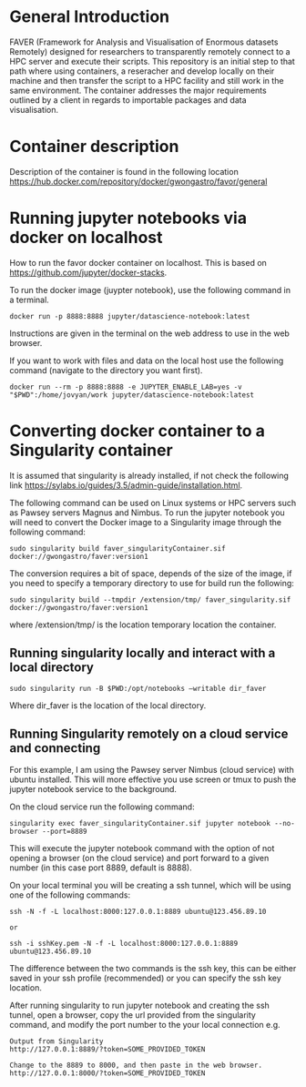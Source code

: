 # General Introduction
FAVER (Framework for Analysis and Visualisation of Enormous datasets Remotely) designed for researchers to transparently remotely connect to a HPC server and execute their scripts.  This repository is an initial step to that path where using containers, a reseracher and develop locally on their machine and then transfer the script to a HPC facility and still work in the same environment.  The container addresses the major requirements outlined by a client in regards to importable packages and data visualisation.

# Container description

Description of the container is found in the following location https://hub.docker.com/repository/docker/gwongastro/favor/general

# Running jupyter notebooks via docker on localhost

How to run the favor docker container on localhost.  This is based on https://github.com/jupyter/docker-stacks.

To run the docker image (juypter notebook), use the following command in a terminal.

```
docker run -p 8888:8888 jupyter/datascience-notebook:latest
```

Instructions are given in the terminal on the web address to use in the web browser.

If you want to work with files and data on the local host use the following command (navigate to the directory you want first).

```
docker run --rm -p 8888:8888 -e JUPYTER_ENABLE_LAB=yes -v "$PWD":/home/jovyan/work jupyter/datascience-notebook:latest
```



# Converting docker container to a Singularity container

It is assumed that singularity is already installed, if not check the following link https://sylabs.io/guides/3.5/admin-guide/installation.html.

The following command can be used on Linux systems or HPC servers such as Pawsey servers Magnus and Nimbus.
To run the jupyter notebook you will need to convert the Docker image to a Singularity image through the following command:

```
sudo singularity build faver_singularityContainer.sif docker://gwongastro/faver:version1
```

The conversion requires a bit of space, depends of the size of the image, if you need to specify a temporary directory to use for build run the following:

```
sudo singularity build --tmpdir /extension/tmp/ faver_singularity.sif docker://gwongastro/faver:version1
```

where /extension/tmp/ is the location temporary location the container.

## Running singularity locally and interact with a local directory

```
sudo singularity run -B $PWD:/opt/notebooks —writable dir_faver
```

Where dir_faver is the location of the local directory.

## Running Singularity remotely on a cloud service and connecting

For this example, I am using the Pawsey server Nimbus (cloud service) with ubuntu installed.  This will more effective you use screen or tmux to push the jupyter notebook service to the background.  

On the cloud service run the following command:

```
singularity exec faver_singularityContainer.sif jupyter notebook --no-browser --port=8889
```
This will execute the jupyter notebook command with the option of not opening a browser (on the cloud service) and port forward to a given number (in this case port 8889, default is 8888).

On your local terminal you will be creating a ssh tunnel, which will be using one of the following commands:
```
ssh -N -f -L localhost:8000:127.0.0.1:8889 ubuntu@123.456.89.10

or

ssh -i sshKey.pem -N -f -L localhost:8000:127.0.0.1:8889 ubuntu@123.456.89.10
```

The difference between the two commands is the ssh key, this can be either saved in your ssh profile (recommended) or you can specify the ssh key location.

After running singularity to run jupyter notebook and creating the ssh tunnel, open a browser, copy the url provided from the singularity command, and modify the port number to the your local connection e.g.

```
Output from Singularity
http://127.0.0.1:8889/?token=SOME_PROVIDED_TOKEN

Change to the 8889 to 8000, and then paste in the web browser.
http://127.0.0.1:8000/?token=SOME_PROVIDED_TOKEN
```


